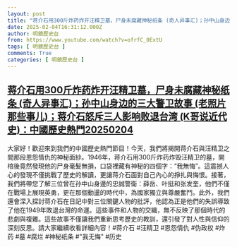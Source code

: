 ```yaml
---
layout: post
title: "蒋介石用300斤炸药炸开汪精卫墓，尸身未腐藏神秘纸条 (奇人异事汇)；孙中山身边的三大警卫故事 (老照片那些事儿)；蒋介石怒斥三人影响败退台湾 (K哥说近代史)：中國歷史熱門20250204"
date: 2025-02-04T16:31:12.000Z
author: 明鏡歷史台
from: https://www.youtube.com/watch?v=ofrfC_0ExtU
tags: [ 明鏡歷史台 ]
comments: True
categories: [ 明鏡歷史台 ]
---
```

<!--1738686672000-->
[蒋介石用300斤炸药炸开汪精卫墓，尸身未腐藏神秘纸条 (奇人异事汇)；孙中山身边的三大警卫故事 (老照片那些事儿)；蒋介石怒斥三人影响败退台湾 (K哥说近代史)：中國歷史熱門20250204](https://www.youtube.com/watch?v=ofrfC_0ExtU)
------

<div>
大家好！歡迎來到我們的中國歷史熱門節目！今天，我們將揭開蒋介石與汪精卫之間那段恩怨情仇的神秘面紗。1946年，蒋介石用300斤炸药炸毁汪精卫的墓，開棺後竟然發現他的尸身毫髮無損，口袋裡藏有神秘的四個字：“我無悔”。這震撼人心的發現不僅挑戰了歷史的解讀，更讓蒋介石面對自己內心的掙扎與悔恨。接著，我們將帶您了解三位曾在孙中山身邊的忠誠警衛：薛岳、叶挺和张发奎，他們不僅在戰場上展現英勇，更在那個動盪的時代中，為國家獨立與尊嚴奮鬥。此外，我們還會深入探討蒋介石在日記中對三位關鍵人物的批評，他認為正是他們的失誤導致了他在1949年敗退台灣的命運。這些事件和人物的交織，無不反映了那個時代的悲劇與複雜。這些故事不僅讓我們重新思考歷史的教訓，還引發了對人性與信仰的深刻反思。請大家繼續收看詳細內容！#蒋介石 #汪精卫 #恩怨情仇 #伪政权 #炸药 #墓 #腐烂 #神秘纸条 #"我无悔" #历史
</div>
